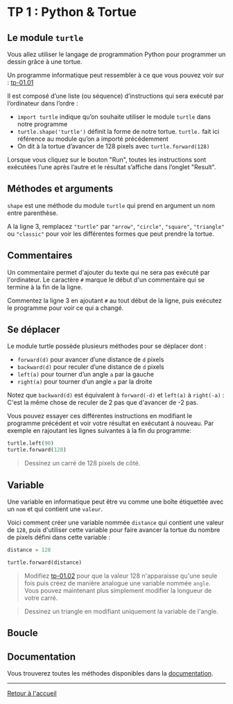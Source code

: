 # TP 1 : Python & Tortue

## Le module `turtle`

Vous allez utiliser le langage de programmation Python pour programmer un dessin grâce à une tortue.

Un programme informatique peut ressembler à ce que vous pouvez voir sur : <a href="https://trinket.io/python/277a4cc24e" target="_blank">tp-01.01</a>

Il est composé d’une liste (ou séquence) d’instructions qui sera exécuté par l’ordinateur dans l’ordre :

- `import turtle` indique qu’on souhaite utiliser le module `turtle` dans notre programme
- `turtle.shape('turtle')` définit la forme de notre tortue. `turtle.` fait ici référence au module qu’on a importé précédemment
- On dit à la tortue d’avancer de 128 pixels avec `turtle.forward(128)`

Lorsque vous cliquez sur le bouton "Run", toutes les instructions sont exécutées l’une après l’autre et le résultat s’affiche dans l’onglet "Result".

## Méthodes et arguments

`shape` est une méthode du module `turtle` qui prend en argument un nom entre parenthèse.

A la ligne 3, remplacez `"turtle"` par `"arrow"`, `"circle"`, `"square"`, `"triangle"` ou `"classic"` pour voir les différentes formes que peut prendre la tortue.

## Commentaires

Un commentaire permet d'ajouter du texte qui ne sera pas exécuté par l'ordinateur. Le caractère `#` marque le début d'un commentaire qui se termine à la fin de la ligne.

Commentez la ligne 3 en ajoutant `#` au tout début de la ligne, puis exécutez le programme pour voir ce qui a changé.

## Se déplacer

Le module turtle possède plusieurs méthodes pour se déplacer dont :

- `forward(d)` pour avancer d’une distance de `d` pixels
- `backward(d)` pour reculer d’une distance de `d` pixels
- `left(a)` pour tourner d’un angle `a` par la gauche
- `right(a)` pour tourner d’un angle `a` par la droite

Notez que `backward(d)` est équivalent à `forward(-d)` et `left(a)` à `right(-a)` : C'est la même chose de reculer de 2 pas que d'avancer de -2 pas.

Vous pouvez essayer ces différentes instructions en modifiant le programme précédent et voir votre résultat en exécutant à nouveau.
Par exemple en rajoutant les lignes suivantes à la fin du programme:

```python
turtle.left(90)
turtle.forward(128)
```

> Dessinez un carré de 128 pixels de côté.

## Variable

Une variable en informatique peut être vu comme une boîte étiquettée avec un `nom` et qui contient une `valeur`.

Voici comment créer une variable nommée `distance` qui contient une valeur de `128`, puis d'utiliser cette variable pour faire avancer la tortue du nombre de pixels défini dans cette variable :

```python
distance = 128

turtle.forward(distance)
```

> Modifiez <a href="https://trinket.io/python/91bea31ba9" target="_blank">tp-01.02</a> pour que la valeur 128 n'apparaisse qu'une seule fois puis créez de manière analogue une variable nommée `angle`. Vous pouvez maintenant plus simplement modifier la longueur de votre carré.

> Dessinez un triangle en modifiant uniquement la variable de l'angle.

## Boucle

## Documentation

Vous trouverez toutes les méthodes disponibles dans la <a href="https://docs.python.org/fr/3/library/turtle.html#methods-of-rawturtle-turtle-and-corresponding-functions" target="_blank">documentation</a>.

---

[Retour à l'accueil](../README.md)
